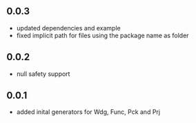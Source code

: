 ## 0.0.3

- updated dependencies and example
- fixed implicit path for files using the package name as folder

## 0.0.2

- null safety support

## 0.0.1

- added inital generators for Wdg, Func, Pck and Prj

